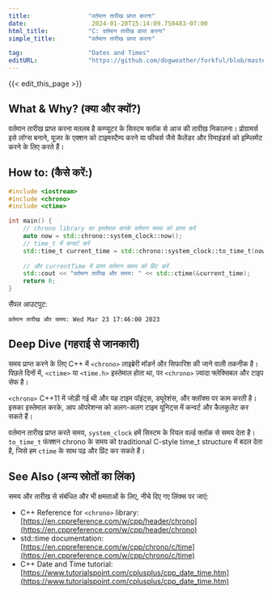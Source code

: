 ```yaml
---
title:                "वर्तमान तारीख प्राप्त करना"
date:                  2024-01-20T15:14:09.758483-07:00
html_title:           "C: वर्तमान तारीख प्राप्त करना"
simple_title:         "वर्तमान तारीख प्राप्त करना"

tag:                  "Dates and Times"
editURL:              "https://github.com/dogweather/forkful/blob/master/content/hi/cpp/getting-the-current-date.md"
---
```


{{< edit_this_page >}}

## What & Why? (क्या और क्यों?)
वर्तमान तारीख प्राप्त करना मतलब है कम्प्यूटर के सिस्टम क्लॉक से आज की तारीख निकालना। प्रोग्रामर्स इसे लॉग्स बनाने, यूजर के एक्शन को टाइमस्टैम्प करने या फीचर्स जैसे कैलेंडर और रिमाइंडर्स को इम्प्लिमेंट करने के लिए करते हैं।

## How to: (कैसे करें:)

```C++
#include <iostream>
#include <chrono>
#include <ctime>

int main() {
    // chrono library का इस्तेमाल करके वर्तमान समय को प्राप्त करें
    auto now = std::chrono::system_clock::now();
    // time_t में कन्वर्ट करें
    std::time_t current_time = std::chrono::system_clock::to_time_t(now);
    
    // और currentTime में प्राप्त वर्तमान समय को प्रिंट करें
    std::cout << "वर्तमान तारीख और समय: " << std::ctime(&current_time);
    return 0;
}
```

सैंपल आउटपुट:

```
वर्तमान तारीख और समय: Wed Mar 23 17:46:00 2023
```

## Deep Dive (गहराई से जानकारी)

समय प्राप्त करने के लिए C++ में `<chrono>` लाइब्रेरी मॉडर्न और सिफारिश की जाने वाली तकनीक है। पिछले दिनों में, `<ctime>` या `<time.h>` इस्तेमाल होता था, पर `<chrono>` ज़्यादा फ्लेक्सिबल और टाइप सेफ है। 

`<chrono>` C++11 में जोड़ी गई थी और यह टाइम पॉइंट्स, ड्यूरेशंस, और क्लॉक्स पर काम करती है। इसका इस्तेमाल करके, आप ऑपरेशन्स को अलग-अलग टाइम यूनिट्स में कन्वर्ट और कैलकुलेट कर सकते हैं। 

वर्तमान तारीख प्राप्त करते समय, `system_clock` हमें सिस्टम के रियल वर्ल्ड क्लॉक से समय देता है। `to_time_t` फंक्शन chrono के समय को traditional C-style time_t structure में बदल देता है, जिसे हम `ctime` के साथ पढ़ और प्रिंट कर सकते हैं।

## See Also (अन्य स्रोतों का लिंक)

समय और तारीख से संबंधित और भी क्षमताओं के लिए, नीचे दिए गए लिंक्स पर जाएं:

- C++ Reference for `<chrono>` library: [https://en.cppreference.com/w/cpp/header/chrono](https://en.cppreference.com/w/cpp/header/chrono)
- std::time documentation: [https://en.cppreference.com/w/cpp/chrono/c/time](https://en.cppreference.com/w/cpp/chrono/c/time)
- C++ Date and Time tutorial: [https://www.tutorialspoint.com/cplusplus/cpp_date_time.htm](https://www.tutorialspoint.com/cplusplus/cpp_date_time.htm)
